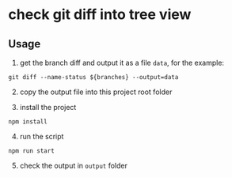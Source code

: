 # check git diff into tree view

## Usage

1. get the branch diff and output it as a file `data`, for the example:

```
git diff --name-status ${branches} --output=data
```

2. copy the output file into this project root folder

3. install the project

```
npm install
```

4. run the script

```
npm run start
```

5. check the output in `output` folder